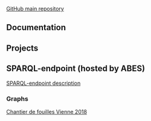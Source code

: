 [GitHub main repository](https://github.com/Semantic-Data-for-Humanities)

## Documentation


## Projects


## SPARQL-endpoint (hosted by ABES)

<a href="sparql_endpoint/endpoint_description">SPARQL-endpoint description</a>

### Graphs

<a href="sparql_endpoint/graphs/vienne-2018">Chantier de fouilles Vienne 2018</a>

